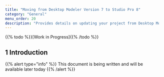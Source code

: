 ```yaml
---
title: "Moving from Desktop Modeler Version 7 to Studio Pro 8"
category: "General"
menu_order: 20
description: "Provides details on updating your project from Desktop Modeler version 7 to Studio Pro version 8 , including sections on converting your project and deprecated features."
---
```


{{% todo %}}[Work in Progress]{{% /todo %}}

## 1 Introduction

{{% alert type="info" %}}
This document is being written and will be available later today
{{% /alert %}}

<!--
## 1 General Information

To move your app to Mendix version 8 from a previous version, do the following:

1. Download the latest version of Desktop Modeler version 7.

2. Open your app in the latest version of the Desktop Modeler version 7.

3. Allow it to upgrade the app, if necessary.

4. Update all the widgets to the latest version.

5. Review all messages about deprecated items and make changes where necessary. See the sections below for more information on how to deal with specific issues.

6. Review the sections below and assess if further action needs to be taken.

7. Save the project.

8. Open the project in Mendix Studio Pro version 8.

9. Allow Studio Pro to update your app to version 8.

10. Review any Error, Warning, or Deprecation messages in Studio Pro.

11. Test the app for any unexpected results.

12. Continue working on your app in Studio Pro, as normal.

## 2 Attributes of Type Float and Currency

## 3 64-bit Studio Pro

## 4 Deprecated and Removed APIs

## 5 Open GDK 11

## 6 Widget DOM Changes

## 7 Troubleshooting

### 7.1 Cannot Open Project: `Layout … has an invalid value …`

Very rarely, you may receive a message similar to the one below when opening a project in Mendix Studio Pro 8 which needs to be upgraded from a previous version of Mendix.

![Layouts Error Message](attachments/moving-from-7-to-8/layout-import-message.png)

This happens when a layout has an invalid value for the **Layout type**. This will still cause an error, *even if the invalid layout has been excluded* from the project.

See the image below for an indication of where you might find the error in your project.

![Location of Layouts Error](attachments/moving-from-7-to-8/layout-error-location.png)

To resolve this issue, use the previous version of Mendix to change the invalid **Layout type** (in the example above, `Legacy`) to a valid value.

-->

